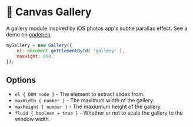 # :milky_way: Canvas Gallery
A gallery module inspired by iOS photos app's subtle parallax effect. See a demo on [codepen](http://codepen.io/the_ruther4d/full/JXLyrG/).

```javascript
myGallery = new Gallery({
    el: document.getElementById( 'gallery' ),
    maxHight: 600,
});
```

## Options
* `el { DOM node }` - The element to extract slides from.
* `maxWidth { number }` - The maximum width of the gallery.
* `maxHeight { number }` - The maxiumum height of the gallery.
* `fluid { boolean = true }` - Whether or not to scale the gallery to the window width.
